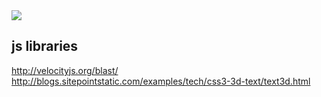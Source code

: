 <img src="https://raw.githubusercontent.com/JulienDrochon/Vox-Machines/master/Z_Students_projects/Thibault_Brenda_vocal/apercu.gif">

## js libraries
http://velocityjs.org/blast/
http://blogs.sitepointstatic.com/examples/tech/css3-3d-text/text3d.html
